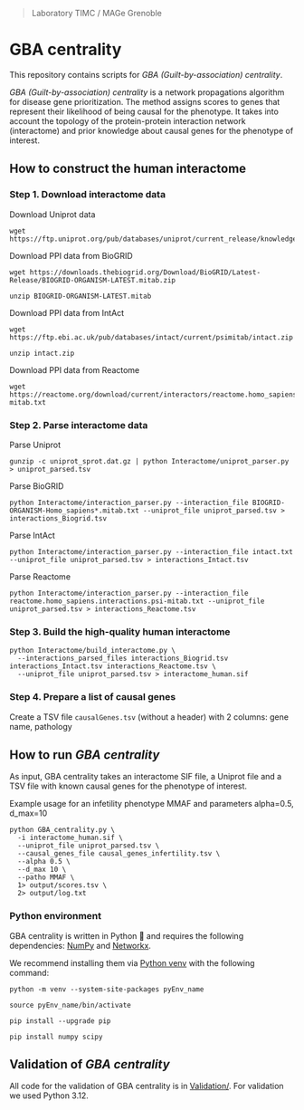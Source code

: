 > Laboratory TIMC / MAGe Grenoble

# GBA centrality

This repository contains scripts for _GBA (Guilt-by-association) centrality_.

_GBA (Guilt-by-association) centrality_ is a network propagations algorithm for disease gene prioritization. The method assigns scores to genes that represent their likelihood of being causal for the phenotype. It takes into account the topology of the protein-protein interaction network (interactome) and prior knowledge about causal genes for the phenotype of interest.

## How to construct the human interactome

### Step 1. Download interactome data

Download Uniprot data

```
wget https://ftp.uniprot.org/pub/databases/uniprot/current_release/knowledgebase/complete/uniprot_sprot.dat.gz
```

Download PPI data from BioGRID

```
wget https://downloads.thebiogrid.org/Download/BioGRID/Latest-Release/BIOGRID-ORGANISM-LATEST.mitab.zip
```

```
unzip BIOGRID-ORGANISM-LATEST.mitab
```

Download PPI data from IntAct

```
wget https://ftp.ebi.ac.uk/pub/databases/intact/current/psimitab/intact.zip
```

```
unzip intact.zip
```

Download PPI data from Reactome

```
wget https://reactome.org/download/current/interactors/reactome.homo_sapiens.interactions.psi-mitab.txt
```


### Step 2. Parse interactome data

Parse Uniprot

```
gunzip -c uniprot_sprot.dat.gz | python Interactome/uniprot_parser.py > uniprot_parsed.tsv
```

Parse BioGRID

```
python Interactome/interaction_parser.py --interaction_file BIOGRID-ORGANISM-Homo_sapiens*.mitab.txt --uniprot_file uniprot_parsed.tsv > interactions_Biogrid.tsv
```

Parse IntAct

```
python Interactome/interaction_parser.py --interaction_file intact.txt --uniprot_file uniprot_parsed.tsv > interactions_Intact.tsv
```

Parse Reactome

```
python Interactome/interaction_parser.py --interaction_file reactome.homo_sapiens.interactions.psi-mitab.txt --uniprot_file uniprot_parsed.tsv > interactions_Reactome.tsv
```


### Step 3. Build the high-quality human interactome

```
python Interactome/build_interactome.py \
  --interactions_parsed_files interactions_Biogrid.tsv interactions_Intact.tsv interactions_Reactome.tsv \
  --uniprot_file uniprot_parsed.tsv > interactome_human.sif
```


### Step 4. Prepare a list of causal genes

Create a TSV file `causalGenes.tsv` (without a header) with 2 columns: gene name, pathology


## How to run _GBA centrality_

As input, GBA centrality takes an interactome SIF file, a Uniprot file and a TSV file with known causal genes for the phenotype of interest.

Example usage for an infetility phenotype MMAF and parameters alpha=0.5, d_max=10

```
python GBA_centrality.py \
  -i interactome_human.sif \
  --uniprot_file uniprot_parsed.tsv \
  --causal_genes_file causal_genes_infertility.tsv \
  --alpha 0.5 \
  --d_max 10 \
  --patho MMAF \
  1> output/scores.tsv \
  2> output/log.txt
```

### Python environment

GBA centrality is written in Python :snake: and requires the following dependencies: [NumPy](https://numpy.org/) and [Networkx](https://networkx.org/).

We recommend installing them via [Python venv](https://docs.python.org/3/library/venv.html) with the following command:

```
python -m venv --system-site-packages pyEnv_name

source pyEnv_name/bin/activate

pip install --upgrade pip

pip install numpy scipy
```

## Validation of _GBA centrality_

All code for the validation of GBA centrality is in [Validation/](Validation/). For validation we used Python 3.12.